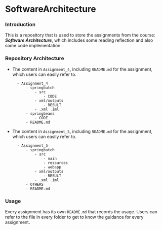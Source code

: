 # SoftwareArchitecture

### Introduction

This is a repository that is used to store the assignments from the course: ***Software Architecture***, which includes some reading reflection and also some code implementation.

### Repository Architecture

- The content in ``Assignment_4``, including ``README.md`` for the assignment, which users can easily refer to.  

        - Assignment_4
            - springbatch
                - src
                    - CODE
                - xml/outputs
                    - RESULT
                - .xml .iml
            - springbeans
                - CODE
            - README.md

- The content in ``Assignment_5``, including ``README.md`` for the assignment, which users can easily refer to. 

        - Assignment_5
            - springbatch
                - src
                    - main
                    - resources
                    - webapp
                - xml/outputs
                    - RESULT
                - .xml .iml
            - OTHERS
            - README.md

### Usage

Every assignment has its own ``README.md`` that records the usage. Users can refer to the file in every folder to get to know the guidance for every assignment.